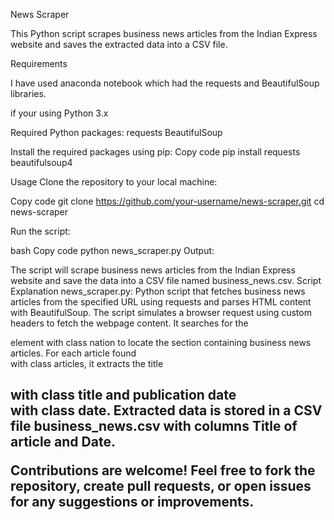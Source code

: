 News Scraper

This Python script scrapes business news articles from the Indian Express website and saves the extracted data into a CSV file.

Requirements

I have used anaconda notebook which had the requests and BeautifulSoup libraries.

if your using Python 3.x

Required Python packages:
requests
BeautifulSoup

Install the required packages using pip:
Copy code
pip install requests beautifulsoup4

Usage
Clone the repository to your local machine:

Copy code
git clone https://github.com/your-username/news-scraper.git
cd news-scraper

Run the script:

bash
Copy code
python news_scraper.py
Output:

The script will scrape business news articles from the Indian Express website and save the data into a CSV file named business_news.csv.
Script Explanation
news_scraper.py: Python script that fetches business news articles from the specified URL using requests and parses HTML content with BeautifulSoup.
The script simulates a browser request using custom headers to fetch the webpage content.
It searches for the <div> element with class nation to locate the section containing business news articles.
For each article found <div> with class articles, it extracts the title <h2> with class title and publication date <div> with class date.
Extracted data is stored in a CSV file business_news.csv with columns Title of article and Date.

Contributions are welcome! Feel free to fork the repository, create pull requests, or open issues for any suggestions or improvements.
